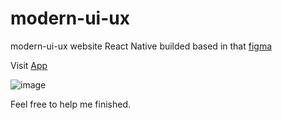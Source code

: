# modern-ui-ux
modern-ui-ux website React Native builded based in that [figma](https://www.figma.com/file/lz9lLpFHMxHm2odnwM3R0z/gpt3?node-id=0%3A15)

Visit [App](https://modern-ui-ux.000webhostapp.com/) 

![image](https://user-images.githubusercontent.com/74227915/164719437-7c7097dd-de8f-481f-9e45-7e90e6e4c251.png)

Feel free to help me finished.
